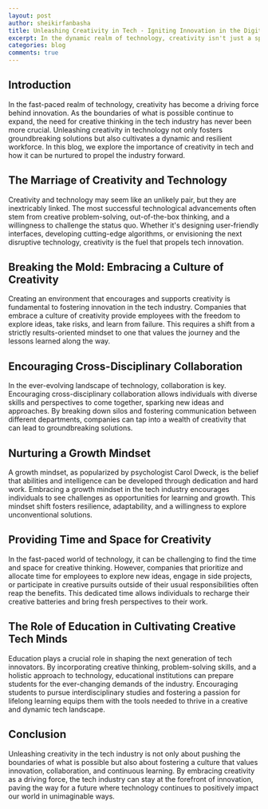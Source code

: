 ```yaml
---
layout: post
author: sheikirfanbasha
title: Unleashing Creativity in Tech - Igniting Innovation in the Digital Era
excerpt: In the dynamic realm of technology, creativity isn't just a spark; it's the lifeline of innovation. Embracing a culture that encourages cross-disciplinary collaboration, nurtures a growth mindset, and allocates time for creative exploration propels the tech industry into uncharted territories, where groundbreaking solutions await discovery.
categories: blog
comments: true
---
```


## Introduction

In the fast-paced realm of technology, creativity has become a driving force behind innovation. As the boundaries of what is possible continue to expand, the need for creative thinking in the tech industry has never been more crucial. Unleashing creativity in technology not only fosters groundbreaking solutions but also cultivates a dynamic and resilient workforce. In this blog, we explore the importance of creativity in tech and how it can be nurtured to propel the industry forward.

## The Marriage of Creativity and Technology

Creativity and technology may seem like an unlikely pair, but they are inextricably linked. The most successful technological advancements often stem from creative problem-solving, out-of-the-box thinking, and a willingness to challenge the status quo. Whether it's designing user-friendly interfaces, developing cutting-edge algorithms, or envisioning the next disruptive technology, creativity is the fuel that propels tech innovation.

## Breaking the Mold: Embracing a Culture of Creativity

Creating an environment that encourages and supports creativity is fundamental to fostering innovation in the tech industry. Companies that embrace a culture of creativity provide employees with the freedom to explore ideas, take risks, and learn from failure. This requires a shift from a strictly results-oriented mindset to one that values the journey and the lessons learned along the way.

## Encouraging Cross-Disciplinary Collaboration

In the ever-evolving landscape of technology, collaboration is key. Encouraging cross-disciplinary collaboration allows individuals with diverse skills and perspectives to come together, sparking new ideas and approaches. By breaking down silos and fostering communication between different departments, companies can tap into a wealth of creativity that can lead to groundbreaking solutions.

## Nurturing a Growth Mindset

A growth mindset, as popularized by psychologist Carol Dweck, is the belief that abilities and intelligence can be developed through dedication and hard work. Embracing a growth mindset in the tech industry encourages individuals to see challenges as opportunities for learning and growth. This mindset shift fosters resilience, adaptability, and a willingness to explore unconventional solutions.

## Providing Time and Space for Creativity

In the fast-paced world of technology, it can be challenging to find the time and space for creative thinking. However, companies that prioritize and allocate time for employees to explore new ideas, engage in side projects, or participate in creative pursuits outside of their usual responsibilities often reap the benefits. This dedicated time allows individuals to recharge their creative batteries and bring fresh perspectives to their work.

## The Role of Education in Cultivating Creative Tech Minds

Education plays a crucial role in shaping the next generation of tech innovators. By incorporating creative thinking, problem-solving skills, and a holistic approach to technology, educational institutions can prepare students for the ever-changing demands of the industry. Encouraging students to pursue interdisciplinary studies and fostering a passion for lifelong learning equips them with the tools needed to thrive in a creative and dynamic tech landscape.

## Conclusion

Unleashing creativity in the tech industry is not only about pushing the boundaries of what is possible but also about fostering a culture that values innovation, collaboration, and continuous learning. By embracing creativity as a driving force, the tech industry can stay at the forefront of innovation, paving the way for a future where technology continues to positively impact our world in unimaginable ways.